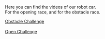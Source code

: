Here you can find the videos of our robot car. <br>
For the opening race, and for the obstacle race.

[Obstacle Challenge](https://youtu.be/vBoxq39uFFE) <br>
<br>
[Open Challenge](https://youtu.be/RovL_1caEJ0)



